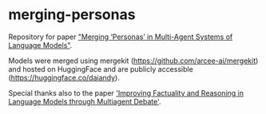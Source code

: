 # merging-personas

Repository for paper ["Merging ‘Personas’ in Multi-Agent Systems of Language Models"](https://drive.google.com/file/d/1-G7_VIQlCG4z3rNwxG9NYgJrhQZVcXtb/view?usp=sharing).


Models were merged using mergekit (https://github.com/arcee-ai/mergekit) and hosted on HuggingFace and are publicly accessible (https://huggingface.co/daiandy). 


Special thanks also to the paper ['Improving Factuality and Reasoning in Language Models through Multiagent Debate'](https://composable-models.github.io/llm_debate/).
